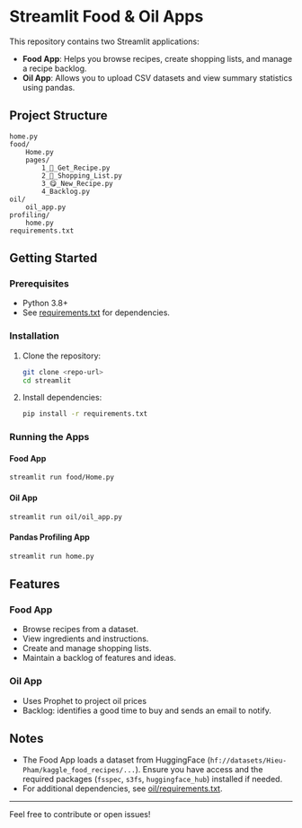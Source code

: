 # Streamlit Food & Oil Apps

This repository contains two Streamlit applications:

- **Food App**: Helps you browse recipes, create shopping lists, and manage a recipe backlog.
- **Oil App**: Allows you to upload CSV datasets and view summary statistics using pandas.

## Project Structure

```
home.py
food/
    Home.py
    pages/
        1_📒_Get_Recipe.py
        2_🛒_Shopping_List.py
        3_😋_New_Recipe.py
        4_Backlog.py
oil/
    oil_app.py
profiling/
    home.py
requirements.txt
```

## Getting Started

### Prerequisites

- Python 3.8+
- See [requirements.txt](requirements.txt) for dependencies.

### Installation

1. Clone the repository:
    ```sh
    git clone <repo-url>
    cd streamlit
    ```

2. Install dependencies:
    ```sh
    pip install -r requirements.txt
    ```

### Running the Apps

#### Food App

```sh
streamlit run food/Home.py
```

#### Oil App

```sh
streamlit run oil/oil_app.py
```

#### Pandas Profiling App

```sh
streamlit run home.py
```

## Features

### Food App

- Browse recipes from a dataset.
- View ingredients and instructions.
- Create and manage shopping lists.
- Maintain a backlog of features and ideas.

### Oil App

- Uses Prophet to project oil prices
- Backlog: identifies a good time to buy and sends an email to notify.

## Notes

- The Food App loads a dataset from HuggingFace (`hf://datasets/Hieu-Pham/kaggle_food_recipes/...`). Ensure you have access and the required packages (`fsspec`, `s3fs`, `huggingface_hub`) installed if needed.
- For additional dependencies, see [oil/requirements.txt](oil/requirements.txt).

---

Feel free to contribute or open issues!